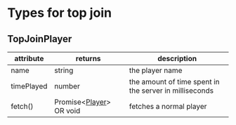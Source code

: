 # Types for top join

## TopJoinPlayer
| attribute  | returns                                                         | description                                            |
|------------|-----------------------------------------------------------------|--------------------------------------------------------|
| name       | string                                                          | the player name                                        |
| timePlayed | number                                                          | the amount of time spent in the server in milliseconds |
| fetch()    | Promise<[Player](typescript/types/player.md?id=player)> OR void | fetches a normal player                                |

